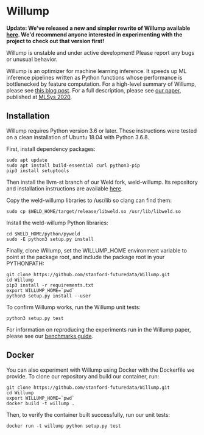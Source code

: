 # Willump

**Update:  We've released a new and simpler rewrite of Willump available [here](https://github.com/stanford-futuredata/Willump-Simple).  We'd recommend anyone interested in experimenting with the project to check out that version first!**

Willump is unstable and under active development!  Please report any bugs or unusual behavior.

Willump is an optimizer for machine learning inference.  It speeds up ML inference pipelines
written as Python functions whose performance is bottlenecked by feature computation.
For a high-level summary of Willump, please see [this blog post](https://dawn.cs.stanford.edu/2020/02/29/willump/).
For a full description, please see [our paper](http://petereliaskraft.net/res/willump.pdf),
published at [MLSys 2020](https://mlsys.org).

## Installation

Willump requires Python version 3.6 or later.
These instructions were tested on a clean installation of Ubuntu 18.04 with Python 3.6.8.

First, install dependency packages:

    sudo apt update
    sudo apt install build-essential curl python3-pip
    pip3 install setuptools
    
Then install the llvm-st branch of our Weld fork, weld-willump.
Its repository and installation instructions are available 
[here](https://github.com/stanford-futuredata/weld-willump/tree/llvm-st).

Copy the weld-willump libraries to /usr/lib so clang can find them:

    sudo cp $WELD_HOME/target/release/libweld.so /usr/lib/libweld.so
    
Install the weld-willump Python libraries:

    cd $WELD_HOME/python/pyweld
    sudo -E python3 setup.py install

Finally, clone Willump, set the WILLUMP_HOME environment variable to point at the package root, and include
the package root in your PYTHONPATH:

    git clone https://github.com/stanford-futuredata/Willump.git
    cd Willump
    pip3 install -r requirements.txt
    export WILLUMP_HOME=`pwd`
    python3 setup.py install --user

To confirm Willump works, run the Willump unit tests:

    python3 setup.py test

For information on reproducing the experiments run in the Willump paper, please see our
[benchmarks guide](https://github.com/stanford-futuredata/Willump/blob/master/BENCHMARKS.md).

## Docker

You can also experiment with Willump using Docker with the Dockerfile we provide.  To clone our repository
and build our container, run:

    git clone https://github.com/stanford-futuredata/Willump.git
    cd Willump
    export WILLUMP_HOME=`pwd`
    docker build -t willump .

Then, to verify the container built successfully, run our unit tests:

    docker run -t willump python setup.py test
